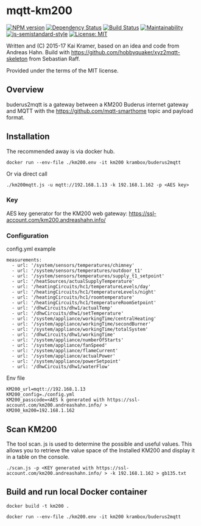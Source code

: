 # mqtt-km200

[![NPM version](https://badge.fury.io/js/buderus2mqtt.svg)](http://badge.fury.io/js/buderus2mqtt)
[![Dependency Status](https://img.shields.io/gemnasium/krambox/buderus2mqtt.svg?maxAge=2592000)](https://gemnasium.com/github.com/krambox/buderus2mqtt)
[![Build Status](https://travis-ci.org/krambox/buderus2mqtt.svg?branch=master)](https://travis-ci.org/krambox/buderus2mqtt)
[![Maintainability](https://api.codeclimate.com/v1/badges/323bbf948a25557a2406/maintainability)](https://codeclimate.com/github/krambox/buderus2mqtt/maintainability)
[![js-semistandard-style](https://img.shields.io/badge/code%20style-semistandard-brightgreen.svg?style=flat-square)](https://github.com/Flet/semistandard)
[![License: MIT](https://img.shields.io/badge/License-MIT-yellow.svg)](https://opensource.org/licenses/MIT)

Written and (C) 2015-17 Kai Kramer, based on an idea and code from Andreas Hahn. Build with https://github.com/hobbyquaker/xyz2mqtt-skeleton from Sebastian Raff.

Provided under the terms of the MIT license.

## Overview 

buderus2mqtt is a gateway between a KM200 Buderus internet gateway and MQTT with the  https://github.com/mqtt-smarthome topic and payload format.

## Installation

The recommended away is via docker hub.

    docker run --env-file ./km200.env -it km200 krambox/buderus2mqtt

Or via direct call

    ./km200mqtt.js -u mqtt://192.168.1.13 -k 192.168.1.162 -p <AES key>

### Key

AES key generator for the KM200 web gateway:  https://ssl-account.com/km200.andreashahn.info/

### Configuration

config.yml example

```
measurements:
  - url: '/system/sensors/temperatures/chimney'
  - url: '/system/sensors/temperatures/outdoor_t1'
  - url: '/system/sensors/temperatures/supply_t1_setpoint'
  - url: '/heatSources/actualSupplyTemperature'
  - url: '/heatingCircuits/hc1/temperatureLevels/day'
  - url: '/heatingCircuits/hc1/temperatureLevels/night'
  - url: '/heatingCircuits/hc1/roomtemperature'
  - url: '/heatingCircuits/hc1/temperatureRoomSetpoint'
  - url: '/dhwCircuits/dhw1/actualTemp'
  - url: '/dhwCircuits/dhw1/setTemperature'
  - url: '/system/appliance/workingTime/centralHeating'
  - url: '/system/appliance/workingTime/secondBurner'
  - url: '/system/appliance/workingTime/totalSystem'
  - url: '/dhwCircuits/dhw1/workingTime'
  - url: '/system/appliance/numberOfStarts'
  - url: '/system/appliance/fanSpeed'
  - url: '/system/appliance/flameCurrent'
  - url: '/system/appliance/actualPower'
  - url: '/system/appliance/powerSetpoint'
  - url: '/dhwCircuits/dhw1/waterFlow'
```

Env file

```
KM200_url=mqtt://192.168.1.13
KM200_config=./config.yml
KM200_passcode=<AES k generated with https://ssl-account.com/km200.andreashahn.info/ >
KM200_km200=192.168.1.162
```

## Scan KM200 

The tool scan. js is used to determine the possible and useful values. This allows you to retrieve the value space of the Installed KM200 and display it in a table on the console. 

```
./scan.js -p <KEY generated with https://ssl-account.com/km200.andreashahn.info/ > -k 192.168.1.162 > gb135.txt
```


## Build and run local Docker container

    docker build -t km200 .

    docker run --env-file ./km200.env -it km200 krambox/buderus2mqtt 
